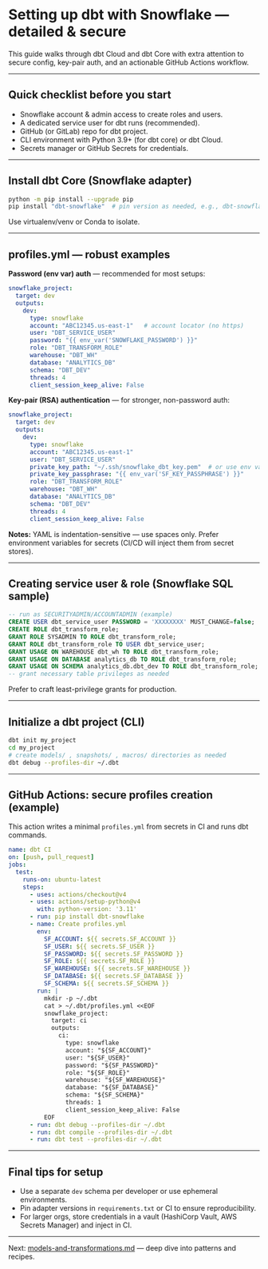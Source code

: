 # Setting up dbt with Snowflake — detailed & secure

This guide walks through dbt Cloud and dbt Core with extra attention to secure config, key-pair auth, and an actionable GitHub Actions workflow.

---

## Quick checklist before you start
- Snowflake account & admin access to create roles and users.
- A dedicated service user for dbt runs (recommended).
- GitHub (or GitLab) repo for dbt project.
- CLI environment with Python 3.9+ (for dbt core) or dbt Cloud.
- Secrets manager or GitHub Secrets for credentials.

---

## Install dbt Core (Snowflake adapter)

```bash
python -m pip install --upgrade pip
pip install "dbt-snowflake"  # pin version as needed, e.g., dbt-snowflake==1.5.0
```

Use virtualenv/venv or Conda to isolate.

---

## profiles.yml — robust examples

**Password (env var) auth** — recommended for most setups:

```yaml
snowflake_project:
  target: dev
  outputs:
    dev:
      type: snowflake
      account: "ABC12345.us-east-1"   # account locator (no https)
      user: "DBT_SERVICE_USER"
      password: "{{ env_var('SNOWFLAKE_PASSWORD') }}"
      role: "DBT_TRANSFORM_ROLE"
      warehouse: "DBT_WH"
      database: "ANALYTICS_DB"
      schema: "DBT_DEV"
      threads: 4
      client_session_keep_alive: False
```

**Key-pair (RSA) authentication** — for stronger, non-password auth:

```yaml
snowflake_project:
  target: dev
  outputs:
    dev:
      type: snowflake
      account: "ABC12345.us-east-1"
      user: "DBT_SERVICE_USER"
      private_key_path: "~/.ssh/snowflake_dbt_key.pem"  # or use env var with key contents
      private_key_passphrase: "{{ env_var('SF_KEY_PASSPHRASE') }}"
      role: "DBT_TRANSFORM_ROLE"
      warehouse: "DBT_WH"
      database: "ANALYTICS_DB"
      schema: "DBT_DEV"
      threads: 4
      client_session_keep_alive: False
```

**Notes:** YAML is indentation-sensitive — use spaces only. Prefer environment variables for secrets (CI/CD will inject them from secret stores).

---

## Creating service user & role (Snowflake SQL sample)

```sql
-- run as SECURITYADMIN/ACCOUNTADMIN (example)
CREATE USER dbt_service_user PASSWORD = 'XXXXXXXX' MUST_CHANGE=false;
CREATE ROLE dbt_transform_role;
GRANT ROLE SYSADMIN TO ROLE dbt_transform_role;
GRANT ROLE dbt_transform_role TO USER dbt_service_user;
GRANT USAGE ON WAREHOUSE dbt_wh TO ROLE dbt_transform_role;
GRANT USAGE ON DATABASE analytics_db TO ROLE dbt_transform_role;
GRANT USAGE ON SCHEMA analytics_db.dbt_dev TO ROLE dbt_transform_role;
-- grant necessary table privileges as needed
```

Prefer to craft least-privilege grants for production.

---

## Initialize a dbt project (CLI)

```bash
dbt init my_project
cd my_project
# create models/ , snapshots/ , macros/ directories as needed
dbt debug --profiles-dir ~/.dbt
```

---

## GitHub Actions: secure profiles creation (example)

This action writes a minimal `profiles.yml` from secrets in CI and runs dbt commands.

```yaml
name: dbt CI
on: [push, pull_request]
jobs:
  test:
    runs-on: ubuntu-latest
    steps:
      - uses: actions/checkout@v4
      - uses: actions/setup-python@v4
        with: python-version: '3.11'
      - run: pip install dbt-snowflake
      - name: Create profiles.yml
        env:
          SF_ACCOUNT: ${{ secrets.SF_ACCOUNT }}
          SF_USER: ${{ secrets.SF_USER }}
          SF_PASSWORD: ${{ secrets.SF_PASSWORD }}
          SF_ROLE: ${{ secrets.SF_ROLE }}
          SF_WAREHOUSE: ${{ secrets.SF_WAREHOUSE }}
          SF_DATABASE: ${{ secrets.SF_DATABASE }}
          SF_SCHEMA: ${{ secrets.SF_SCHEMA }}
        run: |
          mkdir -p ~/.dbt
          cat > ~/.dbt/profiles.yml <<EOF
          snowflake_project:
            target: ci
            outputs:
              ci:
                type: snowflake
                account: "${SF_ACCOUNT}"
                user: "${SF_USER}"
                password: "${SF_PASSWORD}"
                role: "${SF_ROLE}"
                warehouse: "${SF_WAREHOUSE}"
                database: "${SF_DATABASE}"
                schema: "${SF_SCHEMA}"
                threads: 1
                client_session_keep_alive: False
          EOF
      - run: dbt debug --profiles-dir ~/.dbt
      - run: dbt compile --profiles-dir ~/.dbt
      - run: dbt test --profiles-dir ~/.dbt
```

---

## Final tips for setup
- Use a separate `dev` schema per developer or use ephemeral environments.  
- Pin adapter versions in `requirements.txt` or CI to ensure reproducibility.  
- For larger orgs, store credentials in a vault (HashiCorp Vault, AWS Secrets Manager) and inject in CI.

---

Next: [models-and-transformations.md](./models-and-transformations.md) — deep dive into patterns and recipes.
